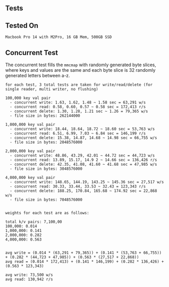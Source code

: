 ## Tests


## Tested On

`Macbook Pro 14 with M2Pro, 16 GB Mem, 500GB SSD`


## Concurrent Test

The concurrent test fills the `mmcmap` with randomly generated byte slices, where keys and values are the same and each byte slice is 32 randomly generated letters between a-z.
```
for each test, 3 total tests are taken for write/read/delete (for single reader, multi writer, no flushing)

100,000 key val pair
  - concurrent write: 1.63, 1.62, 1.48 ~ 1.58 sec = 63,291 w/s
  - concurrent read: 0.58, 0.60, 0.57 ~ 0.58 sec = 172,413 r/s
  - concurrent delete: 1.30, 1.28, 1.21 sec ~ 1.26 = 79,365 w/s
  - file size in bytes: 262144000

1,000,000 key val pair
  - concurrent write: 18.44, 18.64, 18.72 ~ 18.60 sec = 53,763 w/s
  - concurrent read: 6.51, 6.99, 7.03 ~ 6.84 sec = 146,199 r/s
  - concurrent delete: 15.38, 14.87, 14.68 ~ 14.98 sec = 66,755 w/s
  - file size in bytes: 2048576000

2,000,000 key val pair
  - concurrent write: 48.86, 43.29, 42.01 ~ 44.72 sec = 44,723 w/s
  - concurrent read: 13.89, 15.17, 14.9 2 ~ 14.66 sec = 136,426 r/s
  - concurrent delete: 42.35, 41.08, 41.60 ~ 41.68 sec = 47,985 w/s
  - file size in bytes: 3048576000

4,000,000 key val pair
  - concurrent write: 148.65, 144.19, 143.25 ~ 145.36 sec = 27,517 w/s
  - concurrent read: 30.33, 33.44, 33.53 ~ 32.43 = 123,343 r/s
  - concurrent delete: 188.25, 170.84, 165.68 ~ 174.92 sec = 22,868 w/s
  - file size in bytes: 7048576000


weights for each test are as follows:

total k/v pairs: 7,100,00
100,000: 0.014
1,000,000: 0.141
2,000,000: 0.282
4,000,000: 0.563


avg write = (0.014 * (63,291 + 79,365)) + (0.141 * (53,763 + 66,755)) + (0.282 * (44,723 + 47,985)) + (0.563 * (27,517 + 22,868))
avg read = (0.014 * 172,413) + (0.141 * 146,199) + (0.282 * 136,426) + (0.563 * 123,343)

avg write: 73,500 w/s
avg read: 130,942 r/s
```